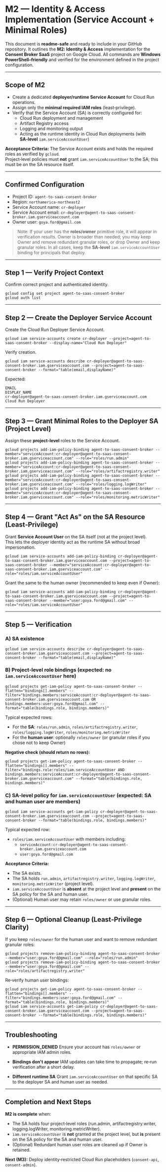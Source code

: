 # M2 — Identity & Access Implementation (Service Account + Minimal Roles)

This document is **readme-safe** and ready to include in your GitHub repository.
It outlines the **M2: Identity & Access** implementation for the **Consent Broker SaaS** project on Google Cloud.
All commands are **Windows PowerShell–friendly** and verified for the environment defined in the project configuration.

---

## Scope of M2

- Create a dedicated **deployer/runtime Service Account** for Cloud Run operations.
- Assign only the **minimal required IAM roles** (least‑privilege).
- Verify that the Service Account (SA) is correctly configured for:
  - Cloud Run deployment and management
  - Artifact Registry access
  - Logging and monitoring output
  - Acting as the runtime identity in Cloud Run deployments (with **SA‑level** `iam.serviceAccountUser`)

**Acceptance Criteria:**
The Service Account exists and holds the required roles as verified by `gcloud`.  
Project‑level policies must **not** grant `iam.serviceAccountUser` to the SA; this must be on the SA resource itself.

---

## Confirmed Configuration

- Project ID: `agent-to-saas-consent-broker`
- Region: `northamerica-northeast2`
- Service Account name: `cr-deployer`
- Service Account email: `cr-deployer@agent-to-saas-consent-broker.iam.gserviceaccount.com`
- Owner user: `goya.ford@gmail.com`

> Note: If your user has the **roles/owner** primitive role, it will appear in verification results. Owner is broader than needed; you may keep Owner and remove redundant granular roles, or drop Owner and keep granular roles. In all cases, keep the **SA‑level** `iam.serviceAccountUser` binding for principals that deploy.

---

## Step 1 — Verify Project Context

Confirm correct project and authenticated identity.

    gcloud config set project agent-to-saas-consent-broker
    gcloud auth list

---

## Step 2 — Create the Deployer Service Account

Create the Cloud Run Deployer Service Account.

    gcloud iam service-accounts create cr-deployer --project=agent-to-saas-consent-broker --display-name="Cloud Run Deployer"

Verify creation.

    gcloud iam service-accounts describe cr-deployer@agent-to-saas-consent-broker.iam.gserviceaccount.com --project=agent-to-saas-consent-broker --format="table(email,displayName)"

Expected:

    EMAIL                                                             DISPLAY_NAME
    cr-deployer@agent-to-saas-consent-broker.iam.gserviceaccount.com  Cloud Run Deployer

---

## Step 3 — Grant Minimal Roles to the Deployer SA (Project Level)

Assign these **project‑level** roles to the Service Account.

    gcloud projects add-iam-policy-binding agent-to-saas-consent-broker --member="serviceAccount:cr-deployer@agent-to-saas-consent-broker.iam.gserviceaccount.com" --role="roles/run.admin"
    gcloud projects add-iam-policy-binding agent-to-saas-consent-broker --member="serviceAccount:cr-deployer@agent-to-saas-consent-broker.iam.gserviceaccount.com" --role="roles/artifactregistry.writer"
    gcloud projects add-iam-policy-binding agent-to-saas-consent-broker --member="serviceAccount:cr-deployer@agent-to-saas-consent-broker.iam.gserviceaccount.com" --role="roles/logging.logWriter"
    gcloud projects add-iam-policy-binding agent-to-saas-consent-broker --member="serviceAccount:cr-deployer@agent-to-saas-consent-broker.iam.gserviceaccount.com" --role="roles/monitoring.metricWriter"

---

## Step 4 — Grant "Act As" on the SA Resource (Least‑Privilege)

Grant **Service Account User** on the SA itself (not at the project level).  
This lets the deployer identity act as the runtime SA without broad impersonation.

    gcloud iam service-accounts add-iam-policy-binding cr-deployer@agent-to-saas-consent-broker.iam.gserviceaccount.com --project=agent-to-saas-consent-broker --member="serviceAccount:cr-deployer@agent-to-saas-consent-broker.iam.gserviceaccount.com" --role="roles/iam.serviceAccountUser"

Grant the same to the human owner (recommended to keep even if Owner):

    gcloud iam service-accounts add-iam-policy-binding cr-deployer@agent-to-saas-consent-broker.iam.gserviceaccount.com --project=agent-to-saas-consent-broker --member="user:goya.ford@gmail.com" --role="roles/iam.serviceAccountUser"

---

## Step 5 — Verification

### A) SA existence

    gcloud iam service-accounts describe cr-deployer@agent-to-saas-consent-broker.iam.gserviceaccount.com --project=agent-to-saas-consent-broker --format="table(email,displayName)"

### B) Project‑level role bindings (expected: **no** `iam.serviceAccountUser` here)

    gcloud projects get-iam-policy agent-to-saas-consent-broker --flatten="bindings[].members" --filter="bindings.members:serviceAccount:cr-deployer@agent-to-saas-consent-broker.iam.gserviceaccount.com OR bindings.members:user:goya.ford@gmail.com" --format="table(bindings.role, bindings.members)"

Typical expected rows:
- For the **SA**: `roles/run.admin`, `roles/artifactregistry.writer`, `roles/logging.logWriter`, `roles/monitoring.metricWriter`
- For the **human user**: optionally `roles/owner` (or granular roles if you chose not to keep Owner)

**Negative check (should return **no rows**):**

    gcloud projects get-iam-policy agent-to-saas-consent-broker --flatten="bindings[].members" --filter="bindings.role:roles/iam.serviceAccountUser AND bindings.members:serviceAccount:cr-deployer@agent-to-saas-consent-broker.iam.gserviceaccount.com" --format="table(bindings.role, bindings.members)"

### C) SA‑level policy for `iam.serviceAccountUser` (expected: SA and human user are members)

    gcloud iam service-accounts get-iam-policy cr-deployer@agent-to-saas-consent-broker.iam.gserviceaccount.com --project=agent-to-saas-consent-broker --format="table(bindings.role, bindings.members)"

Typical expected row:
- `roles/iam.serviceAccountUser` with members including:
  - `serviceAccount:cr-deployer@agent-to-saas-consent-broker.iam.gserviceaccount.com`
  - `user:goya.ford@gmail.com`

**Acceptance Criteria:**
- The SA exists.  
- The SA holds `run.admin`, `artifactregistry.writer`, `logging.logWriter`, `monitoring.metricWriter` (project level).  
- `iam.serviceAccountUser` is **absent** at the project level and **present** on the SA policy for the SA and human user.  
- (Optional) Human user may retain `roles/owner` or use granular roles.

---

## Step 6 — Optional Cleanup (Least‑Privilege Clarity)

If you keep `roles/owner` for the human user and want to remove redundant granular roles:

    gcloud projects remove-iam-policy-binding agent-to-saas-consent-broker --member="user:goya.ford@gmail.com" --role="roles/run.admin"
    gcloud projects remove-iam-policy-binding agent-to-saas-consent-broker --member="user:goya.ford@gmail.com" --role="roles/artifactregistry.writer"

Re‑verify human user bindings:

    gcloud projects get-iam-policy agent-to-saas-consent-broker --flatten="bindings[].members" --filter="bindings.members:user:goya.ford@gmail.com" --format="table(bindings.role, bindings.members)"
    gcloud iam service-accounts get-iam-policy cr-deployer@agent-to-saas-consent-broker.iam.gserviceaccount.com --project=agent-to-saas-consent-broker --format="table(bindings.role, bindings.members)"

---

## Troubleshooting

- **PERMISSION_DENIED**
  Ensure your account has `roles/owner` or appropriate IAM admin roles.

- **Bindings don't appear**
  IAM updates can take time to propagate; re‑run verification after a short delay.

- **Different runtime SA**
  Grant `iam.serviceAccountUser` on that specific SA to the deployer SA and human user as needed.

---

## Completion and Next Steps

**M2 is complete** when:
- The SA holds four project‑level roles (run.admin, artifactregistry.writer, logging.logWriter, monitoring.metricWriter).
- `iam.serviceAccountUser` is **not** granted at the project level, but **is** present on the SA policy for the SA and human user.
- (Optional) Redundant human user roles are cleaned up if Owner is retained.

**Next (M3):**
Deploy identity‑restricted Cloud Run placeholders (`consent-api`, `consent-admin`).
